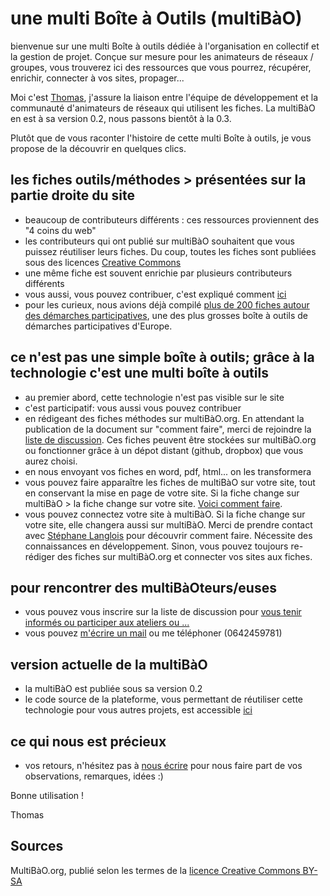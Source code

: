 # une multi Boîte à Outils (multiBàO)

bienvenue sur une multi Boîte à outils dédiée à l'organisation en collectif et la gestion de projet. Conçue sur mesure pour les animateurs de réseaux / groupes, vous trouverez ici des ressources que vous pourrez, récupérer, enrichir, connecter à vos sites, propager...

Moi c'est [Thomas](mailto:thomas.wolff@cpcoop.fr), j'assure la liaison entre l'équipe de développement et la communauté d'animateurs de réseaux qui utilisent les fiches. La multiBàO en est à sa version 0.2, nous passons bientôt à la 0.3.

Plutôt que de vous raconter l'histoire de cette multi Boîte à outils, je vous propose de la découvrir en quelques clics.

## les fiches outils/méthodes > présentées sur la partie droite du site
 * beaucoup de contributeurs différents : ces ressources proviennent des "4 coins du web"
 * les contributeurs qui ont publié sur multiBàO souhaitent que vous puissez réutiliser leurs fiches. Du coup, toutes les fiches sont publiées sous des licences [Creative Commons](http://creativecommons.fr/)
 * une même fiche est souvent enrichie par plusieurs contributeurs différents
 * vous aussi, vous pouvez contribuer, c'est expliqué comment [ici](http://www.multibao.org/pages/multibao/contributions/contribuer)
 * pour les curieux, nous avions déjà compilé [plus de 200 fiches autour des démarches participatives](https://www.dropbox.com/sh/vryv33xp4bwwhx0/AAAGx_8JJZO_Gtipmg4GMFIKa), une des plus grosses boîte à outils de démarches participatives d'Europe.

## ce n'est pas une simple boîte à outils; grâce à la technologie c'est une multi boîte à outils
 * au premier abord, cette technologie n'est pas visible sur le site
 * c'est participatif: vous aussi vous pouvez contribuer
  * en rédigeant des fiches méthodes sur multiBàO.org. En attendant la publication de la document sur "comment faire", merci de rejoindre la [liste de discussion](http://lists.imaginationforpeople.org/cgi-bin/mailman/listinfo/multibao ). Ces fiches peuvent être stockées sur multiBàO.org ou fonctionner grâce à un dépot distant (github, dropbox) que vous aurez choisi. 
  * en nous envoyant vos fiches en word, pdf, html... on les transformera
  * vous pouvez faire apparaître les fiches de multiBàO sur votre site, tout en conservant la mise en page de votre site. Si la fiche change sur multiBàO > la fiche change sur votre site. [Voici comment faire](https://github.com/scopyleft/multibao/tree/dev/public/integration).
  * vous pouvez connectez votre site à multiBàO. Si la fiche change sur votre site, elle changera aussi sur multiBàO. Merci de prendre contact avec [Stéphane Langlois](mailto:stephane.langlois@scopyleft.fr) pour découvrir comment faire. Nécessite des connaissances en développement. Sinon, vous pouvez toujours re-rédiger des fiches sur multiBàO.org et connecter vos sites aux fiches. 

## pour rencontrer des multiBàOteurs/euses 

* vous pouvez vous inscrire sur la liste de discussion pour [vous tenir informés ou participer aux ateliers ou ...](http://lists.imaginationforpeople.org/cgi-bin/mailman/listinfo/multibao )
* vous pouvez [m'écrire un mail](mailto:thomas.wolff@cpcoop.fr) ou me téléphoner (0642459781)

## version actuelle de la multiBàO

* la multiBàO est publiée sous sa version 0.2 
* le code source de la plateforme, vous permettant de réutiliser cette technologie pour vous autres projets, est accessible [ici](https://github.com/scopyleft/multibao/tree/dev)

## ce qui nous est précieux 

* vos retours, n'hésitez pas à [nous écrire](maito:thomas.wolff@cpcoop.fr) pour nous faire part de vos observations, remarques, idées :)

Bonne utilisation ! 

Thomas

## Sources

MultiBàO.org, publié selon les termes de la [licence Creative Commons BY-SA](https://creativecommons.org/licenses/by-sa/3.0/fr/)
